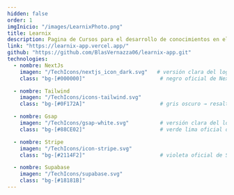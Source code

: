 ```yaml
---
hidden: false 
order: 1
imgInicio: "/images/LearnixPhoto.png"
title: Learnix
description: Pagina de Cursos para el desarrollo de conocimientos en el sector IT. Con sistema de pagos y base de datos.
link: "https://learnix-app.vercel.app/"
github: "https://github.com/BlasVernazza06/learnix-app.git"
technologies:
  - nombre: NextJs
    imagen: "/TechIcons/nextjs_icon_dark.svg"   # versión clara del logo
    class: "bg-[#000000]"                        # negro oficial de Next.js

  - nombre: Tailwind
    imagen: "/TechIcons/icons-tailwind.svg"
    class: "bg-[#0F172A]"                        # gris oscuro → resalta el celeste

  - nombre: Gsap
    imagen: "/TechIcons/gsap-white.svg"          # versión clara del logo
    class: "bg-[#88CE02]"                        # verde lima oficial de GSAP

  - nombre: Stripe
    imagen: "/TechIcons/icon-stripe.svg"
    class: "bg-[#2114F2]"                        # violeta oficial de Stripe

  - nombre: Supabase
    imagen: "/TechIcons/supabase.svg"
    class: "bg-[#18181B]"                    
---
```

